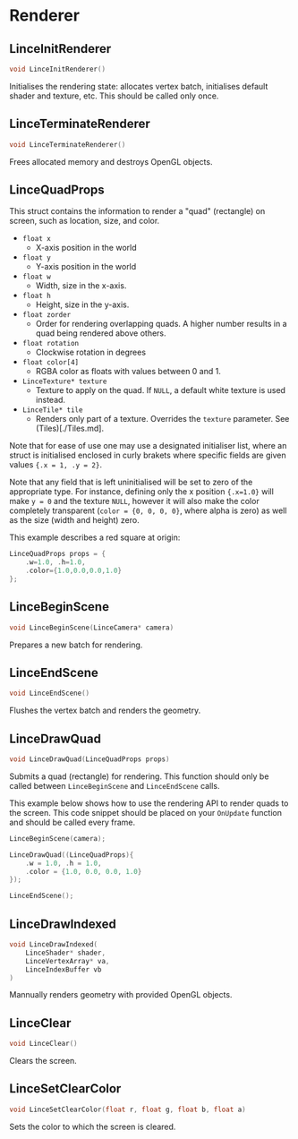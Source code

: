 # Renderer

## LinceInitRenderer
```c
void LinceInitRenderer()
```
Initialises the rendering state: allocates vertex batch, initialises default shader and texture, etc.
This should be called only once. 

## LinceTerminateRenderer
```c
void LinceTerminateRenderer()
```
Frees allocated memory and destroys OpenGL objects.


## LinceQuadProps

This struct contains the information to render a "quad" (rectangle) on screen, such as location, size, and color.

- `float x`
	- X-axis position in the world
- `float y`
	- Y-axis position in the world
- `float w`
	- Width, size in the x-axis.
- `float h`
	- Height, size in the y-axis.
- `float zorder`
	- Order for rendering overlapping quads. A higher number results in a quad being rendered above others.
- `float rotation`
	- Clockwise rotation in degrees
- `float color[4]`
	- RGBA color as floats with values between 0 and 1.
- `LinceTexture* texture`
	- Texture to apply on the quad. If `NULL`, a default white texture is used instead.
- `LinceTile* tile`
	- Renders only part of a texture. Overrides the `texture` parameter. See (Tiles)[./Tiles.md].

Note that for ease of use one may use a designated initialiser list, where an struct is initialised enclosed in curly brakets where specific fields are given values `{.x = 1, .y = 2}`.

Note that any field that is left uninitialised will be set to zero of the appropriate type. For instance, defining only the x position `{.x=1.0}` will make `y = 0` and the texture `NULL`, however it will also make the color completely transparent (`color = {0, 0, 0, 0}`, where alpha is zero) as well as the size (width and height) zero.

This example describes a red square at origin:
```c
LinceQuadProps props = {
	.w=1.0, .h=1.0,
	.color={1.0,0.0,0.0,1.0}
};
```

## LinceBeginScene
```c
void LinceBeginScene(LinceCamera* camera)
```
Prepares a new batch for rendering.

## LinceEndScene
```c
void LinceEndScene()
```
Flushes the vertex batch and renders the geometry.

## LinceDrawQuad
```c
void LinceDrawQuad(LinceQuadProps props)
```
Submits a quad (rectangle) for rendering. This function should only be called between `LinceBeginScene` and `LinceEndScene` calls.

This example below shows how to use the rendering API to render quads to the screen. This code snippet should be placed on your `OnUpdate` function and should be called every frame.
```c
LinceBeginScene(camera);

LinceDrawQuad((LinceQuadProps){
	.w = 1.0, .h = 1.0,
	.color = {1.0, 0.0, 0.0, 1.0}
});

LinceEndScene();
```

## LinceDrawIndexed
```c
void LinceDrawIndexed(
	LinceShader* shader,
	LinceVertexArray* va,
	LinceIndexBuffer vb
)
```
Mannually renders geometry with provided OpenGL objects.

## LinceClear
```c
void LinceClear()
```
Clears the screen.

## LinceSetClearColor
```c
void LinceSetClearColor(float r, float g, float b, float a)
```
Sets the color to which the screen is cleared.

